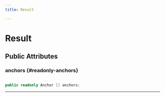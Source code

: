 ```yaml
---
title: Result

---
```


# Result










## Public Attributes

### anchors {#readonly-anchors}

```csharp

public readonly Anchor [] anchors;

```






-----------


